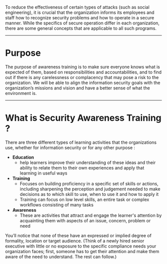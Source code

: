 To reduce the effectiveness of certain types of attacks (such as social engineering), it is crucial that the organization informs its employees and staff how to recognize security problems and how to operate in a secure manner. While the specifics of secure operation differ in each organization, there are some general concepts that are applicable to all such programs.

---

# Purpose
The purpose of awareness training is to make sure everyone knows what is expected of them, based on responsibilities and accountabilities, and to find out if there is any carelessness or complacency that may pose a risk to the organization. We will be able to align the information security goals with the organization’s missions and vision and have a better sense of what the environment is.

---
# What is Security Awareness Training ?
There are three different types of learning activities that the organizations use, whether for information security or for any other purpose : 
- **Education**
	- help learners improve their understanding of these ideas and their ability to relate them to their own experiences and apply that learning in useful ways
- **Training**
	- Focuses on building proficiency in a specific set of skills or actions, including sharpening the perception and judgement needed to make decisions as to which skill to use, when to use it and how to apply it
	- Training can focus on low level skills, an entire task or complex workflows consisting of many tasks
- **Awareness**
	- These are activities that attract and engage the learner's attention by acquainting them with aspects of an issue, concern, problem or need

You’ll notice that none of these have an expressed or implied degree of formality, location or target audience. (Think of a newly hired senior executive with little or no exposure to the specific compliance needs your organization faces; first, someone has to get their attention and make them aware of the need to understand. The rest can follow.)